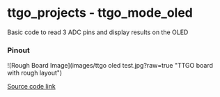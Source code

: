 # ttgo_projects - ttgo_mode_oled
Basic code to read 3 ADC pins and display results on the OLED 

### Pinout

![Rough Board Image](images/ttgo oled test.jpg?raw=true "TTGO board with rough layout")



[Source code link](https://github.com/jones2126/ttgo_projects/blob/main/ttgo_mode_oled/src/main.cpp)